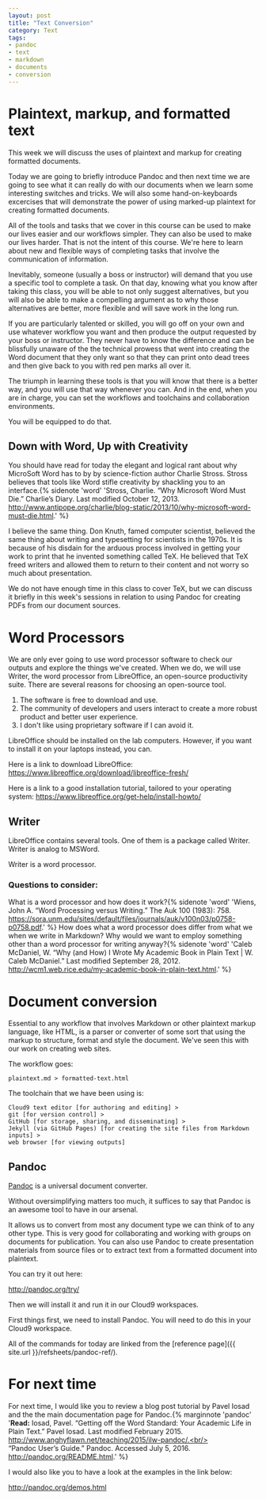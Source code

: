 ```yaml
---
layout: post
title: "Text Conversion"
category: Text  
tags: 
- pandoc
- text
- markdown
- documents
- conversion
---
```


# Plaintext, markup, and formatted text

This week we will discuss the uses of plaintext and markup for creating formatted documents. 

Today we are going to briefly introduce Pandoc and then next time we are going to see what it can really do with our documents when we learn some interesting switches and tricks. We will also some hand-on-keyboards excercises that will demonstrate the power of using marked-up plaintext for creating formatted documents. 
<excerpt/>

All of the tools and tasks that we cover in this course can be used to make our lives easier and our workflows simpler. 
They can also be used to make our lives harder. 
That is not the intent of this course. 
We're here to learn about new and flexible ways of completing tasks that involve the communication of information. 

Inevitably, someone (usually a boss or instructor) will demand that you use a specific tool to complete a task. 
On that day, knowing what you know after taking this class, you will be able to not only suggest alternatives, but you will also be able to make a compelling argument as to why those alternatives are better, more flexible and will save work in the long run. 

If you are particularly talented or skilled, you will go off on your own and use whatever workflow you want and then produce the output requested by your boss or instructor. 
They never have to know the difference and can be blissfully unaware of the the technical prowess that went into creating the Word document that they only want so that they can print onto dead trees and then give back to you with red pen marks all over it. 

The triumph in learning these tools is that you will know that there is a better way, and you will use that way whenever you can. 
And in the end, when you are in charge, you can set the workflows and toolchains and collaboration environments. 

You will be equipped to do that. 

## Down with Word, Up with Creativity

You should have read for today the elegant and logical rant about why MicroSoft Word has to by by science-fiction author Charlie Stross.
Stross believes that tools like Word stifle creativity by shackling you to an interface.{% sidenote 'word' 'Stross, Charlie. “Why Microsoft Word Must Die.” Charlie’s Diary. Last modified October 12, 2013. http://www.antipope.org/charlie/blog-static/2013/10/why-microsoft-word-must-die.html.' %}

I believe the same thing. 
Don Knuth, famed computer scientist, believed the same thing about writing and typesetting for scientists in the 1970s. 
It is because of his disdain for the arduous process involved in getting your work to print that he invented something called TeX. 
He believed that TeX freed writers and allowed them to return to their content and not worry so much about presentation. 

We do not have enough time in this class to cover TeX, but we can discuss it briefly in this week's sessions in relation to using Pandoc for creating PDFs from our document sources. 

# Word Processors

We are only ever going to use word processor software to check our outputs and explore the things we've created. 
When we do, we will use Writer, the word processor from LibreOffice, an open-source productivity suite. 
There are several reasons for choosing an open-source tool. 

1. The software is free to download and use. 
2. The community of developers and users interact to create a more robust product and better user experience.
3. I don't like using proprietary software if I can avoid it. 

LibreOffice should be installed on the lab computers. 
However, if you want to install it on your laptops instead, you can. 

Here is a link to download LibreOffice: https://www.libreoffice.org/download/libreoffice-fresh/

Here is a link to a good installation tutorial, tailored to your operating system: https://www.libreoffice.org/get-help/install-howto/

## Writer

LibreOffice contains several tools. 
One of them is a package called Writer. 
Writer is analog to MSWord. 

Writer is a word processor. 

### Questions to consider: 

What is a word processor and how does it work?{% sidenote 'word' 'Wiens, John A. “Word Processing versus Writing.” The Auk 100 (1983): 758. https://sora.unm.edu/sites/default/files/journals/auk/v100n03/p0758-p0758.pdf.' %}
How does what a word processor does differ from what we when we write in Markdown?
Why would we want to employ something other than a word processor for writing anyway?{% sidenote 'word' 'Caleb McDaniel, W. “Why (and How) I Wrote My Academic Book in Plain Text | W. Caleb McDaniel.” Last modified September 28, 2012. http://wcm1.web.rice.edu/my-academic-book-in-plain-text.html.' %} 

# Document conversion

Essential to any workflow that involves Markdown or other plaintext markup language, like HTML, is a parser or converter of some sort that using the markup to structure, format and style the document. 
We've seen this with our work on creating web sites. 

The workflow goes: 

`plaintext.md > formatted-text.html`

The toolchain that we have been using is:

```
Cloud9 text editor [for authoring and editing] > 
git [for version control] >
GitHub [for storage, sharing, and disseminating] >
Jekyll (via GitHub Pages) [for creating the site files from Markdown inputs] > 
web browser [for viewing outputs]
```

## Pandoc

[Pandoc](http://pandoc.org/) is a universal document converter. 

Without oversimplifying matters too much, it suffices to say that Pandoc is an awesome tool to have in our arsenal. 

It allows us to convert from most any document type we can think of to any other type. 
This is very good for collaborating and working with groups on documents for publication. 
You can also use Pandoc to create presentation materials from source files or to extract text from a formatted document into plaintext. 

You can try it out here: 

http://pandoc.org/try/

Then we will install it and run it in our Cloud9 workspaces. 

First things first, we need to install Pandoc. 
You will need to do this in your Cloud9 workspace.

All of the commands for today are linked from the [reference page]({{ site.url }}/refsheets/pandoc-ref/).

# For next time

For next time, I would like you to review a blog post tutorial by Pavel Iosad and the the main documentation page for Pandoc.{% marginnote 'pandoc' '**Read:** Iosad, Pavel. “Getting off the Word Standard: Your Academic Life in Plain Text.” Pavel Iosad. Last modified February 2015. http://www.anghyflawn.net/teaching/2015/ilw-pandoc/.<br/><br/>“Pandoc User’s Guide.” Pandoc. Accessed July 5, 2016. http://pandoc.org/README.html.' %}

I would also like you to have a look at the examples in the link below:

http://pandoc.org/demos.html